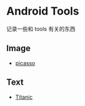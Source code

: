 # Android Tools 
记录一些和 tools 有关的东西

## Image

* [picasso](http://square.github.io/picasso/)


## Text

* [Titanic](https://github.com/RomainPiel/Titanic)




